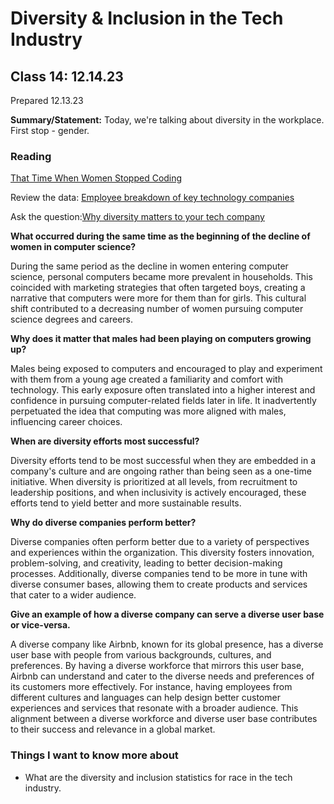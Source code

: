 # Diversity & Inclusion in the Tech Industry


## Class 14: 12.14.23
Prepared 12.13.23

**Summary/Statement:** Today, we're talking about diversity in the workplace. First stop - gender. 

### Reading

[That Time When Women Stopped Coding](https://www.npr.org/sections/money/2014/10/21/357629765/when-women-stopped-coding)

Review the data: [Employee breakdown of key technology companies](https://informationisbeautiful.net/visualizations/diversity-in-tech/)

Ask the question:[Why diversity matters to your tech company](https://www.usatoday.com/story/tech/columnist/2015/07/21/why-diversity-matters-your-tech-company/30419871/)


**What occurred during the same time as the beginning of the decline of women in computer science?**

During the same period as the decline in women entering computer science, personal computers became more prevalent in households. This coincided with marketing strategies that often targeted boys, creating a narrative that computers were more for them than for girls. This cultural shift contributed to a decreasing number of women pursuing computer science degrees and careers.

**Why does it matter that males had been playing on computers growing up?**

Males being exposed to computers and encouraged to play and experiment with them from a young age created a familiarity and comfort with technology. This early exposure often translated into a higher interest and confidence in pursuing computer-related fields later in life. It inadvertently perpetuated the idea that computing was more aligned with males, influencing career choices.

**When are diversity efforts most successful?**

Diversity efforts tend to be most successful when they are embedded in a company's culture and are ongoing rather than being seen as a one-time initiative. When diversity is prioritized at all levels, from recruitment to leadership positions, and when inclusivity is actively encouraged, these efforts tend to yield better and more sustainable results.

**Why do diverse companies perform better?**

Diverse companies often perform better due to a variety of perspectives and experiences within the organization. This diversity fosters innovation, problem-solving, and creativity, leading to better decision-making processes. Additionally, diverse companies tend to be more in tune with diverse consumer bases, allowing them to create products and services that cater to a wider audience.

**Give an example of how a diverse company can serve a diverse user base or vice-versa.**

A diverse company like Airbnb, known for its global presence, has a diverse user base with people from various backgrounds, cultures, and preferences. By having a diverse workforce that mirrors this user base, Airbnb can understand and cater to the diverse needs and preferences of its customers more effectively. For instance, having employees from different cultures and languages can help design better customer experiences and services that resonate with a broader audience. This alignment between a diverse workforce and diverse user base contributes to their success and relevance in a global market.


### Things I want to know more about

- What are the diversity and inclusion statistics for race in the tech industry. 
